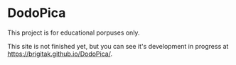 # DodoPica

This project is for educational porpuses only.

This site is not finished yet, but you can see it's development in progress at https://brigitak.github.io/DodoPica/.
